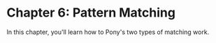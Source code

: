 # Chapter 6: Pattern Matching

In this chapter, you'll learn how to Pony's two types of matching work.
